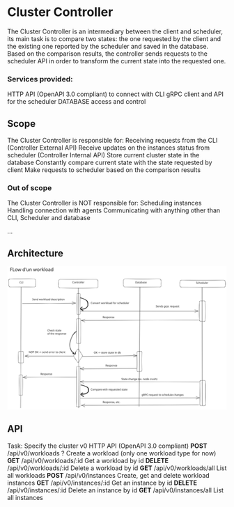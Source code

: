 # Cluster Controller

The Cluster Controller is an intermediary between the client and scheduler, its main task is to compare two states: the one requested by the client and the existing one reported by the scheduler and saved in the database. Based on the comparison results, the controller sends requests to the scheduler API in order to transform the current state into the requested one.

### Services provided:

HTTP API (OpenAPI 3.0 compliant) to connect with CLI
gRPC client and API for the scheduler
DATABASE access and control

## Scope

The Cluster Controller is responsible for:
Receiving requests from the CLI (Controller External API)
Receive updates on the instances status from scheduler (Controller Internal API)
Store current cluster state in the database
Constantly compare current state with the state requested by client
Make requests to scheduler based on the comparison results

### Out of scope

The Cluster Controller is NOT responsible for:
Scheduling instances
Handling connection with agents
Communicating with anything other than CLI, Scheduler and database

…

## Architecture

![scheme](./scheme.svg)

## API

Task: Specify the cluster v0 HTTP API (OpenAPI 3.0 compliant)
**POST** /api/v0/workloads ?
Create a workload (only one workload type for now)
**GET** /api/v0/workloads/:id
Get a workload by id
**DELETE** /api/v0/workloads/:id
Delete a workload by id
**GET** /api/v0/workloads/all
List all workloads
**POST** /api/v0/instances
Create, get and delete workload instances
**GET** /api/v0/instances/:id
Get an instance by id
**DELETE** /api/v0/instances/:id
Delete an instance by id
**GET** /api/v0/instances/all
List all instances
